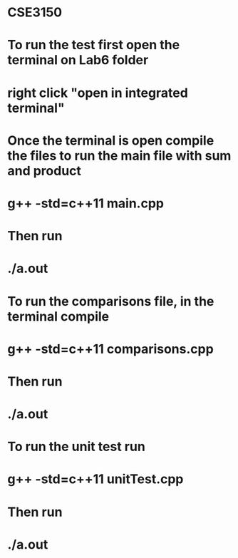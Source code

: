 # CSE3150
#
# To run the test first open the terminal on Lab6 folder
# right click "open in integrated terminal"
# Once the terminal is open compile the files to run the main file with sum and product
# g++ -std=c++11 main.cpp
#
# Then run 
# ./a.out
#
# To run the comparisons file, in the terminal compile
# g++ -std=c++11 comparisons.cpp
# 
# Then run
# ./a.out
#
#
# To run the unit test run
# g++ -std=c++11 unitTest.cpp
#
# Then run
# ./a.out
